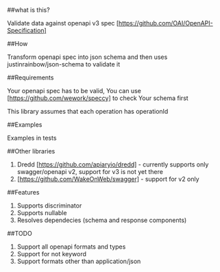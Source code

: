 ##what is this? 

Validate data against openapi v3 spec [https://github.com/OAI/OpenAPI-Specification]

##How

Transform openapi spec into json schema and then uses justinrainbow/json-schema to validate it

##Requirements

Your openapi spec has to be valid, You can use [https://github.com/wework/speccy] to check Your schema first

This library assumes that each operation has operationId

##Examples

Examples in tests

##Other libraries

1. Dredd [https://github.com/apiaryio/dredd] - currently supports only swagger/openapi v2, support for v3 is not yet there
2. [https://github.com/WakeOnWeb/swagger] - support for v2 only 

##Features

1. Supports discriminator
2. Supports nullable
3. Resolves dependecies (schema and response components)

##TODO

1. Support all openapi formats and types
2. Support for not keyword
3. Support formats other than application/json
